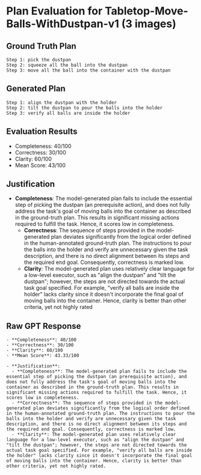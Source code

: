 # Plan Evaluation for Tabletop-Move-Balls-WithDustpan-v1 (3 images)

## Ground Truth Plan
```
Step 1: pick the dustpan
Step 2: squeeze all the ball into the dustpan
Step 3: move all the ball into the container with the dustpan
```

## Generated Plan
```
Step 1: align the dustpan with the holder
Step 2: tilt the dustpan to pour the balls into the holder
Step 3: verify all balls are inside the holder
```

## Evaluation Results
- Completeness: 40/100
- Correctness: 30/100
- Clarity: 60/100
- Mean Score: 43/100

## Justification
- **Completeness**: The model-generated plan fails to include the essential step of picking the dustpan (an prerequisite action), and does not fully address the task's goal of moving balls into the container as described in the ground-truth plan. This results in significant missing actions required to fulfill the task. Hence, it scores low in completeness.  
  - **Correctness**: The sequence of steps provided in the model-generated plan deviates significantly from the logical order defined in the human-annotated ground-truth plan. The instructions to pour the balls into the holder and verify are unnecessary given the task description, and there is no direct alignment between its steps and the required end goal. Consequently, correctness is marked low.  
  - **Clarity**: The model-generated plan uses relatively clear language for a low-level executor, such as "align the dustpan" and "tilt the dustpan"; however, the steps are not directed towards the actual task goal specified. For example, "verify all balls are inside the holder" lacks clarity since it doesn't incorporate the final goal of moving balls into the container. Hence, clarity is better than other criteria, yet not highly rated

## Raw GPT Response
```
- **Completeness**: 40/100  
- **Correctness**: 30/100  
- **Clarity**: 60/100  
- **Mean Score**: 43.33/100  

- **Justification**:  
  - **Completeness**: The model-generated plan fails to include the essential step of picking the dustpan (an prerequisite action), and does not fully address the task's goal of moving balls into the container as described in the ground-truth plan. This results in significant missing actions required to fulfill the task. Hence, it scores low in completeness.  
  - **Correctness**: The sequence of steps provided in the model-generated plan deviates significantly from the logical order defined in the human-annotated ground-truth plan. The instructions to pour the balls into the holder and verify are unnecessary given the task description, and there is no direct alignment between its steps and the required end goal. Consequently, correctness is marked low.  
  - **Clarity**: The model-generated plan uses relatively clear language for a low-level executor, such as "align the dustpan" and "tilt the dustpan"; however, the steps are not directed towards the actual task goal specified. For example, "verify all balls are inside the holder" lacks clarity since it doesn't incorporate the final goal of moving balls into the container. Hence, clarity is better than other criteria, yet not highly rated.
```
